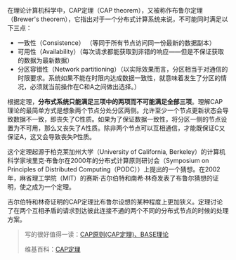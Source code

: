在理论计算机科学中，CAP定理（CAP theorem），又被称作布鲁尔定理（Brewer's theorem），它指出对于一个分布式计算系统来说，不可能同时满足以下三点：

* 一致性（Consistence） （等同于所有节点访问同一份最新的数据副本）  
* 可用性（Availability）（每次请求都能获取到非错的响应——但是不保证获取的数据为最新数据）  
* 分区容错性（Network partitioning）（以实际效果而言，分区相当于对通信的时限要求。系统如果不能在时限内达成数据一致性，就意味着发生了分区的情况，必须就当前操作在C和A之间做出选择。）  

根据定理，**分布式系统只能满足三项中的两项而不可能满足全部三项**。理解CAP理论的最简单方式是想象两个节点分处分区两侧。允许至少一个节点更新状态会导致数据不一致，即丧失了C性质。如果为了保证数据一致性，将分区一侧的节点设置为不可用，那么又丧失了A性质。除非两个节点可以互相通信，才能既保证C又保证A，这又会导致丧失P性质。

这个定理起源于柏克莱加州大学（University of California, Berkeley）的计算机科学家埃里克·布鲁尔在2000年的分布式计算原则研讨会（Symposium on Principles of Distributed Computing（PODC））上提出的一个猜想。在2002年，麻省理工学院（MIT）的赛斯·吉尔伯特和南希·林奇发表了布鲁尔猜想的证明，使之成为一个定理。

吉尔伯特和林奇证明的CAP定理比布鲁尔设想的某种程度上更加狭义。定理讨论了在两个互相矛盾的请求到达彼此连接不通的两个不同的分布式节点的时候的处理方案。

> 写的很好值得一读：[CAP原则\(CAP定理\)、BASE理论](http://www.cnblogs.com/duanxz/p/5229352.html)
>
> 维基百科：[CAP定理](https://zh.wikipedia.org/wiki/CAP定理)



